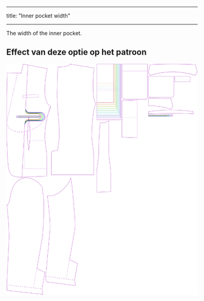 - - -
title: "Inner pocket width"
- - -

The width of the inner pocket.

## Effect van deze optie op het patroon

![This image shows the effect of this option by superimposing several variants that have a different value for this option](jaeger_innerpocketwidth_sample.svg "Effect of this option on the pattern")
